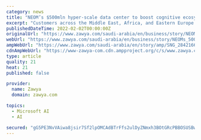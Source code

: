 ```yaml
---
category: news
title: "NEOM’s $500mln hyper-scale data center to boost cognitive ecosystem globally"
excerpt: "Customers across the Middle East, Africa, and Eastern Europe will see the new data center provide facility management, data center operations, and smart fit-out hand services ... DC will support these unique cognitive solutions, and others that follow ..."
publishedDateTime: 2022-02-02T00:00:00Z
originalUrl: "https://www.zawya.com/saudi-arabia/en/business/story/NEOMs_500mln_hyperscale_data_center_to_boost_cognitive_ecosystem_globally-SNG_284216685/"
webUrl: "https://www.zawya.com/saudi-arabia/en/business/story/NEOMs_500mln_hyperscale_data_center_to_boost_cognitive_ecosystem_globally-SNG_284216685/"
ampWebUrl: "https://www.zawya.com/saudi-arabia/en/story/amp/SNG_284216685/"
cdnAmpWebUrl: "https://www-zawya-com.cdn.ampproject.org/c/s/www.zawya.com/saudi-arabia/en/story/amp/SNG_284216685/"
type: article
quality: 21
heat: 21
published: false

provider:
  name: Zawya
  domain: zawya.com

topics:
  - Microsoft AI
  - AI

secured: "gG5PE3NvVAiwa8jsir7Sf2lpOMCAdBTrFfs2ulDyZNmxh3BOtGRcPBBOSUSBw8N9HZiGY/eO1l1EPBbK0IbGaAri06AsDsMqXLtDqSJOlZLIUa0IhR3E7f8SUxzZdNlQcVo20MaUUKUpuw+24LlJDvpGNcXqIoIuWQf/nb/q8ZP5kstD0E2xGdHutyVXWXmQDkkH1AJeONp6ODfwvV1GW4kv+i0KjczYBuTB9W7JzhuxTbmL5JyFNIrwnFA1EpccXpXhuVQjRahN9pLY+pbXXhup7pndrecO6f3HOzsQYWs6xO5O6v6h1/z04bDPGmtYRP1ygiWfJnrvtFedhAhlKkaudyOcaGTNlTjG/ThN+C0=;Bu4yI54kbUYQdqUw6/6RqQ=="
---
```


